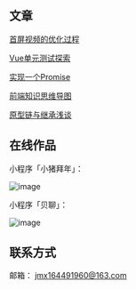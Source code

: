 ## 文章
[首屏视频的优化过程](https://juejin.im/post/5b68288df265da0fa21aa6bf)

[Vue单元测试探索](https://juejin.im/post/5b308f5e6fb9a00e5d798c3c)

[实现一个Promise](https://github.com/jmx164491960/Blog/issues/3)

[前端知识思维导图](https://github.com/jmx164491960/FE-xmind)

[原型链与继承浅谈](https://github.com/jmx164491960/Blog/issues/5)


## 在线作品
小程序「小猪拜年」：

![image](https://note.youdao.com/yws/public/resource/14db320c7e95e640a8708be5c26366cf/xmlnote/097B9FE12D074F2C9A9AE51B0CBAB0FD/6089)

小程序「贝聊」：

![image](http://static.ibeiliao.com/4796f85c37114d12b560994afb97ca23.png?imageView2/2/w/200)
## 联系方式
邮箱： jmx164491960@163.com
